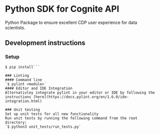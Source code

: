 Python SDK for Cognite API
==========================
Python Package to ensure excellent CDP user experience for data scientists.

## Development instructions
### Setup
```$ git clone https://github.com/cognitedata/cognite-sdk-python.git
$ pip install```

### Linting
#### Command line
`$ pylint <module>`
#### Editor and IDE Integration
Alternativley integrate pylint in your editor or IDE by following the instructions [here](https://docs.pylint.org/en/1.6.0/ide-integration.html)

### Unit testing
Set up unit tests for all new functionality
Run unit tests by running the following command from the root directory:
`$ python3 unit_tests/run_tests.py`
